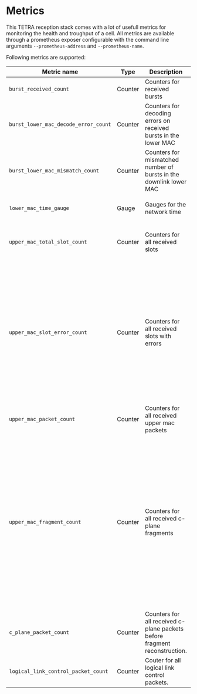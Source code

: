 # Metrics

This TETRA reception stack comes with a lot of usefull metrics for monitoring the health and troughput of a cell.
All metrics are available through a prometheus exposer configurable with the command line arguments `--prometheus-address` and `--prometheus-name`.

Following metrics are supported:

| Metric name | Type | Description | Labels |
|---|---|---|---|
| `burst_received_count` | Counter | Counters for received bursts | `burst_type`: The type of received burst |
| `burst_lower_mac_decode_error_count` | Counter | Counters for decoding errors on received bursts in the lower MAC | `burst_type`: The type of received burst |
| `burst_lower_mac_mismatch_count` | Counter | Counters for mismatched number of bursts in the downlink lower MAC | `mismatch_type`: Any of `Skipped` or `Too many` |
| `lower_mac_time_gauge` | Gauge | Gauges for the network time | `type`: Any of `Synchronization Burst` or `Prediction` |
| `upper_mac_total_slot_count` | Counter | Counters for all received slots | `logical_channel`: The logical channel that is contained in the slot. |
| `upper_mac_slot_error_count` | Counter | Counters for all received slots with errors | `logical_channel`: The logical channel that is contained in the slot. `error_type`: Any of `CRC Error` or `Decode Error`. This includes errors in decoding for the upper mac or any layer on above. Errors in decoding reconstructed fragments are reported in the slot of the last fragment. |
| `upper_mac_packet_count` | Counter | Counters for all received upper mac packets | `packet_type`: The type of receivesd upper mac packet. |
| `upper_mac_fragment_count` | Counter | Counters for all received c-plane fragments | `type`: Any of `Continous` or `Stealing Channel`. `counter_type`: Any of `All` or `Reconstuction Error`. If there was a disallowed state transition in the reconstruction, the counter is incremented. Additional for  `Stealing Channel` the counter is incremented if the fragment was not finalized across the stealing channel. |
| `c_plane_packet_count` | Counter | Counters for all received c-plane packets before fragment reconstruction. | `packet_type`: The mac packet type for c-plane packets. (Start fragments are seperated) |
| `logical_link_control_packet_count` | Counter | Couter for all logical link control packets. | `pdu_type`: The LLC packet type. |